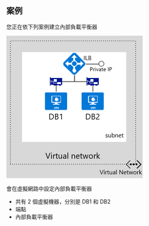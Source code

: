 ## 案例

您正在依下列案例建立內部負載平衡器

![影像說明](./media/load-balancer-get-started-ilb-scenario-include/figure1.png)

會在虛擬網路中設定內部負載平衡器  
- 共有 2 個虛擬機器，分別是 DB1 和 DB2<BR> 
- 端點 <BR> 
- 內部負載平衡器<BR>

<!----HONumber=AcomDC_1223_2015-->
